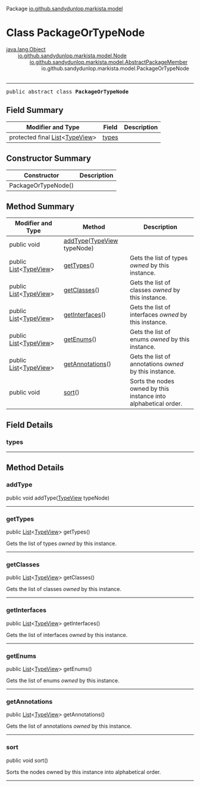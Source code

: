 Package [io.github.sandydunlop.markista.model](index.md)

# Class PackageOrTypeNode
[java.lang.Object](https://docs.oracle.com/en/java/javase/24/docs/api/java.base/java/lang/Object.html)<br/>
        [io.github.sandydunlop.markista.model.Node](Node.md)<br/>
                [io.github.sandydunlop.markista.model.AbstractPackageMember](AbstractPackageMember.md)<br/>
                        io.github.sandydunlop.markista.model.PackageOrTypeNode<br/>
<br/>

----

<span style="font-family: monospace;">public abstract class __PackageOrTypeNode__</span>


## Field Summary

| Modifier and Type                                                                                                                 | Field           | Description |
|-----------------------------------------------------------------------------------------------------------------------------------|-----------------|-------------|
| protected final [List](https://docs.oracle.com/en/java/javase/24/docs/api/java.base/java/util/List.html)<[TypeView](TypeView.md)> | [types](#types) |             |

## Constructor Summary

| Constructor         | Description |
|---------------------|-------------|
| PackageOrTypeNode() |             |

## Method Summary

| Modifier and Type                                                                                                        | Method                                                | Description                                                     |
|--------------------------------------------------------------------------------------------------------------------------|-------------------------------------------------------|-----------------------------------------------------------------|
| public void                                                                                                              | [addType](#addtype)([TypeView](TypeView.md) typeNode) |                                                                 |
| public [List](https://docs.oracle.com/en/java/javase/24/docs/api/java.base/java/util/List.html)<[TypeView](TypeView.md)> | [getTypes](#gettypes)()                               | Gets the list of types *owned* by this instance.                |
| public [List](https://docs.oracle.com/en/java/javase/24/docs/api/java.base/java/util/List.html)<[TypeView](TypeView.md)> | [getClasses](#getclasses)()                           | Gets the list of classes *owned* by this instance.              |
| public [List](https://docs.oracle.com/en/java/javase/24/docs/api/java.base/java/util/List.html)<[TypeView](TypeView.md)> | [getInterfaces](#getinterfaces)()                     | Gets the list of interfaces *owned* by this instance.           |
| public [List](https://docs.oracle.com/en/java/javase/24/docs/api/java.base/java/util/List.html)<[TypeView](TypeView.md)> | [getEnums](#getenums)()                               | Gets the list of enums *owned* by this instance.                |
| public [List](https://docs.oracle.com/en/java/javase/24/docs/api/java.base/java/util/List.html)<[TypeView](TypeView.md)> | [getAnnotations](#getannotations)()                   | Gets the list of annotations *owned* by this instance.          |
| public void                                                                                                              | [sort](#sort)()                                       | Sorts the nodes owned by this instance into alphabetical order. |

## Field Details

### types




---


## Method Details

### addType

public void addType([TypeView](TypeView.md) typeNode)




---

### getTypes

public [List](https://docs.oracle.com/en/java/javase/24/docs/api/java.base/java/util/List.html)<[TypeView](TypeView.md)> getTypes()

Gets the list of types *owned* by this instance.


---

### getClasses

public [List](https://docs.oracle.com/en/java/javase/24/docs/api/java.base/java/util/List.html)<[TypeView](TypeView.md)> getClasses()

Gets the list of classes *owned* by this instance.


---

### getInterfaces

public [List](https://docs.oracle.com/en/java/javase/24/docs/api/java.base/java/util/List.html)<[TypeView](TypeView.md)> getInterfaces()

Gets the list of interfaces *owned* by this instance.


---

### getEnums

public [List](https://docs.oracle.com/en/java/javase/24/docs/api/java.base/java/util/List.html)<[TypeView](TypeView.md)> getEnums()

Gets the list of enums *owned* by this instance.


---

### getAnnotations

public [List](https://docs.oracle.com/en/java/javase/24/docs/api/java.base/java/util/List.html)<[TypeView](TypeView.md)> getAnnotations()

Gets the list of annotations *owned* by this instance.


---

### sort

public void sort()

Sorts the nodes owned by this instance into alphabetical order.


---


